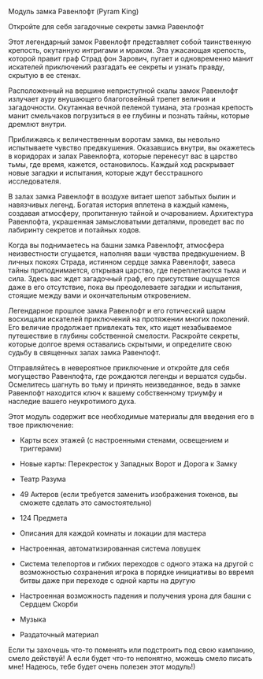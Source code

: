 Модуль замка Равенлофт (Pyram King)

Откройте для себя загадочные секреты замка Равенлофт

Этот легендарный замок Равенлофт представляет собой таинственную крепость, окутанную интригами и мраком. Эта ужасающая крепость, которой правит граф Страд фон Зарович, пугает и одновременно манит искателей приключений разгадать ее секреты и узнать правду, скрытую в ее стенах.

Расположенный на вершине неприступной скалы замок Равенлофт излучает ауру внушающего благоговейный трепет величия и загадочности. Окутанная вечной пеленой тумана, эта грозная крепость манит смельчаков погрузиться в ее глубины и познать тайны, которые дремлют внутри.

Приближаясь к величественным воротам замка, вы невольно испытываете чувство предвкушения. Оказавшись внутри, вы окажетесь в коридорах и залах Равенлофта, которые перенесут вас в царство тьмы, где время, кажется, остановилось. Каждый ход раскрывает новые загадки и испытания, которые ждут бесстрашного исследователя.

В залах замка Равенлофт в воздухе витает шепот забытых былин и навязчивых легенд. Богатая история вплетена в каждый камень, создавая атмосферу, пропитанную тайной и очарованием. Архитектура Равенлофта, украшенная замысловатыми деталями, проведет вас по лабиринту секретов и потайных ходов.

Когда вы поднимаетесь на башни замка Равенлофт, атмосфера неизвестности сгущается, наполняя ваши чувства предвкушением. В личных покоях Страда, истинном сердце замка Равенлофт, завеса тайны приподнимается, открывая царство, где переплетаются тьма и сила. Здесь вас ждет загадочный граф, его присутствие ощущается даже в его отсутствие, пока вы преодолеваете загадки и испытания, стоящие между вами и окончательным откровением.

Легендарное прошлое замка Равенлофт и его готический шарм восхищали искателей приключений на протяжении многих поколений. Его величие продолжает привлекать тех, кто ищет незабываемое путешествие в глубины собственной смелости. Раскройте секреты, которые долгое время оставались скрытыми, и определите свою судьбу в священных залах замка Равенлофт.

Отправляйтесь в невероятное приключение и откройте для себя могущество Равенлофта, где рождаются легенды и вершатся судьбы. Осмелитесь шагнуть во тьму и принять неизведанное, ведь в замке Равенлофт находится ключ к вашему собственному триумфу и наследие вашего неукротимого духа.



Этот модуль содержит все необходимые материалы для введения его в твое приключение:

- Карты всех этажей (с настроенными стенами, освещением и триггерами)

- Новые карты: Перекресток у Западных Ворот и Дорога к Замку

- Театр Разума

- 49 Актеров (если требуется заменить изображения токенов, вы сможете сделать это самостоятельно)

- 124 Предмета

- Описания для каждой комнаты и локации для мастера

- Настроенная, автоматизированная система ловушек

- Система телепортов и гибких переходов с одного этажа на другой с возможностью сохранения игрока в порядке инициативы во ввремя битвы даже при переходе с одной карты на другую

- Настроенная возможность падения и получения урона для башни с Сердцем Скорби

- Музыка

- Раздаточный материал


Если ты захочешь что-то поменять или подстроить под свою кампанию, смело действуй! А если будет что-то непонятно, можешь смело писать мне! Надеюсь, тебе будет очень полезен этот модуль!)
